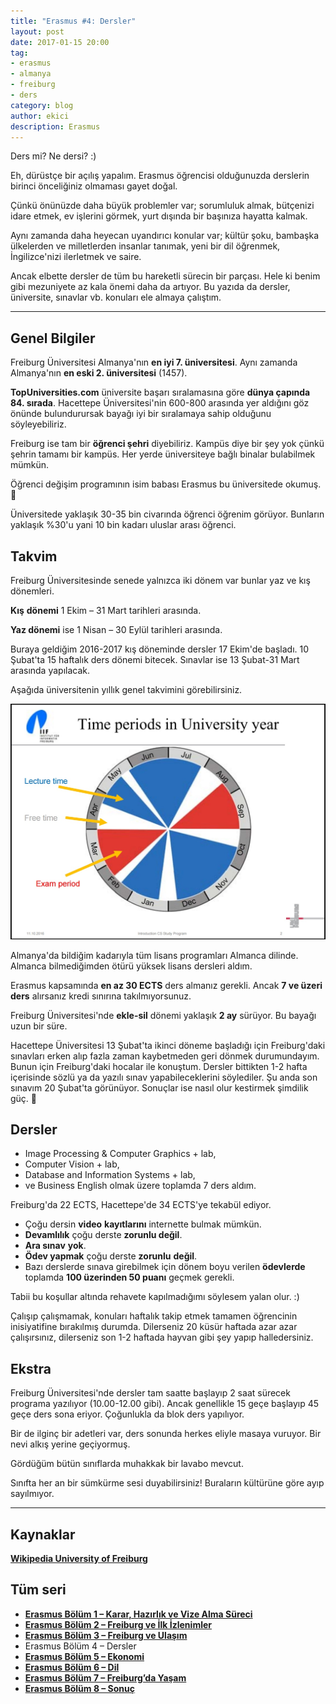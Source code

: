 ```yaml
---
title: "Erasmus #4: Dersler"
layout: post
date: 2017-01-15 20:00
tag:
- erasmus
- almanya
- freiburg
- ders
category: blog
author: ekici
description: Erasmus
---
```


Ders mi? Ne dersi? :)

Eh, dürüstçe bir açılış yapalım. Erasmus öğrencisi olduğunuzda derslerin birinci önceliğiniz olmaması gayet doğal.

Çünkü önünüzde daha büyük problemler var; sorumluluk almak, bütçenizi idare etmek, ev işlerini görmek, yurt dışında bir başınıza hayatta kalmak.

Aynı zamanda daha heyecan uyandırıcı konular var; kültür şoku, bambaşka ülkelerden ve milletlerden insanlar tanımak, yeni bir dil öğrenmek, İngilizce'nizi ilerletmek ve saire.

Ancak elbette dersler de tüm bu hareketli sürecin bir parçası. Hele ki benim gibi mezuniyete az kala önemi daha da artıyor. Bu yazıda da dersler, üniversite, sınavlar vb. konuları ele almaya çalıştım.

---

## Genel Bilgiler

Freiburg Üniversitesi Almanya'nın **en iyi 7. üniversitesi**. Aynı zamanda Almanya'nın **en eski 2. üniversitesi** (1457).

**TopUniversities.com** üniversite başarı sıralamasına göre **dünya çapında 84. sırada**. Hacettepe Üniversitesi'nin 600-800 arasında yer aldığını göz önünde bulundurursak bayağı iyi bir sıralamaya sahip olduğunu söyleyebiliriz.

Freiburg ise tam bir **öğrenci şehri** diyebiliriz. Kampüs diye bir şey yok çünkü şehrin tamamı bir kampüs. Her yerde üniversiteye bağlı binalar bulabilmek mümkün.

Öğrenci değişim programının isim babası Erasmus bu üniversitede okumuş. 🙂

Üniversitede yaklaşık 30-35 bin civarında öğrenci öğrenim görüyor. Bunların yaklaşık %30'u yani 10 bin kadarı uluslar arası öğrenci.

## Takvim

Freiburg Üniversitesinde senede yalnızca iki dönem var bunlar yaz ve kış dönemleri.

**Kış** **dönemi** 1 Ekim &#8211; 31 Mart tarihleri arasında.

**Yaz dönemi** ise 1 Nisan &#8211; 30 Eylül tarihleri arasında.

Buraya geldiğim 2016-2017 kış döneminde dersler 17 Ekim'de başladı. 10 Şubat'ta 15 haftalık ders dönemi bitecek. Sınavlar ise 13 Şubat-31 Mart arasında yapılacak.

Aşağıda üniversitenin yıllık genel takvimini görebilirsiniz.

<p align="center">
  <img src="../assets/images/2017/erasmus/freiburg-takvim.jpg" alt="Erasmus"/>
</p>

Almanya'da bildiğim kadarıyla tüm lisans programları Almanca dilinde. Almanca bilmediğimden ötürü yüksek lisans dersleri aldım.

Erasmus kapsamında **en az 30 ECTS** ders almanız gerekli. Ancak **7 ve üzeri ders** alırsanız kredi sınırına takılmıyorsunuz.

Freiburg Üniversitesi'nde **ekle-sil** dönemi yaklaşık **2 ay** sürüyor. Bu bayağı uzun bir süre.

Hacettepe Üniversitesi 13 Şubat'ta ikinci döneme başladığı için Freiburg'daki sınavları erken alıp fazla zaman kaybetmeden geri dönmek durumundayım. Bunun için Freiburg'daki hocalar ile konuştum. Dersler bittikten 1-2 hafta içerisinde sözlü ya da yazılı sınav yapabileceklerini söylediler. Şu anda son sınavım 20 Şubat'ta görünüyor. Sonuçlar ise nasıl olur kestirmek şimdilik güç. 🙂

## Dersler

- Image Processing & Computer Graphics + lab,  
- Computer Vision + lab,
- Database and Information Systems + lab,  
- ve Business English olmak üzere toplamda 7 ders aldım. 
 
Freiburg'da 22 ECTS, Hacettepe'de 34 ECTS'ye tekabül ediyor.

* Çoğu dersin **video** **kayıtlarını** internette bulmak mümkün.
* **Devamlılık** çoğu derste **zorunlu değil**.
* **Ara sınav** **yok**.
* **Ödev yapmak** çoğu derste **zorunlu** **değil**.
* Bazı derslerde sınava girebilmek için dönem boyu verilen **ödevlerde** toplamda **100 üzerinden 50 puanı** geçmek gerekli.

Tabii bu koşullar altında rehavete kapılmadığımı söylesem yalan olur. :)

Çalışıp çalışmamak, konuları haftalık takip etmek tamamen öğrencinin inisiyatifine bırakılmış durumda. Dilerseniz 20 küsür haftada azar azar çalışırsınız, dilerseniz son 1-2 haftada hayvan gibi şey yapıp halledersiniz.

## Ekstra

Freiburg Üniversitesi'nde dersler tam saatte başlayıp 2 saat sürecek programa yazılıyor (10.00-12.00 gibi). Ancak genellikle 15 geçe başlayıp 45 geçe ders sona eriyor. Çoğunlukla da blok ders yapılıyor.

Bir de ilginç bir adetleri var, ders sonunda herkes eliyle masaya vuruyor. Bir nevi alkış yerine geçiyormuş.

Gördüğüm bütün sınıflarda muhakkak bir lavabo mevcut.

Sınıfta her an bir sümkürme sesi duyabilirsiniz! Buraların kültürüne göre ayıp sayılmıyor.

---

## Kaynaklar

**[Wikipedia University of Freiburg](https://en.wikipedia.org/wiki/University_of_Freiburg)**

## Tüm seri

- **[Erasmus Bölüm 1 – Karar, Hazırlık ve Vize Alma Süreci](https://burakekici.com/erasmus-bolum-1)**
- **[Erasmus Bölüm 2 – Freiburg ve İlk İzlenimler](https://burakekici.com/erasmus-bolum-2)**
- **[Erasmus Bölüm 3 – Freiburg ve Ulaşım](https://burakekici.com/erasmus-bolum-3)**
- Erasmus Bölüm 4 – Dersler
- **[Erasmus Bölüm 5 – Ekonomi](https://burakekici.com/erasmus-bolum-5)**
- **[Erasmus Bölüm 6 – Dil](https://burakekici.com/erasmus-bolum-6)**
- **[Erasmus Bölüm 7 – Freiburg’da Yaşam](https://burakekici.com/erasmus-bolum-7)**
- **[Erasmus Bölüm 8 – Sonuç](https://burakekici.com/erasmus-bolum-8)**

